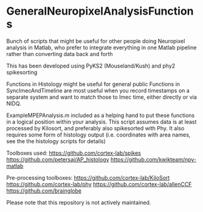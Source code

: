 # GeneralNeuropixelAnalysisFunctions
Bunch of scripts that might be useful for other people doing Neuropixel analysis in Matlab,
who prefer to integrate everything in one Matlab pipeline rather than converting data back and forth

This has been developed using PyKS2 (Mouseland/Kush) and phy2 spikesorting

Functions in Histology might be useful for general public
Functions in SyncImecAndTimeline are most useful when you record timestamps on a separate system and want to match those to 
Imec time, either directly or via NIDQ.

ExampleMPEPAnalysis.m included as a helping hand to put these functions in a logical position within your analysis. 
This script assumes data is at least processed by Kilosort, and preferably also spikesorted with Phy.
It also requires some form of histology output (i.e. coordinates with area names, see the the histology scripts for details)

Toolboxes used:
https://github.com/cortex-lab/spikes
https://github.com/petersaj/AP_histology
https://github.com/kwikteam/npy-matlab

Pre-processing toolboxes:
https://github.com/cortex-lab/KiloSort
https://github.com/cortex-lab/phy
https://github.com/cortex-lab/allenCCF
https://github.com/brainglobe

Please note that this repository is not actively maintained. 

